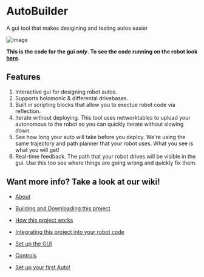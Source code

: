 # AutoBuilder
A gui tool that makes desigining and testing autos easier

![image](https://user-images.githubusercontent.com/59785640/149383948-6ea7169f-2ebd-47ba-807d-9e4fc47ca578.png)

**This is the code for the gui _only_. To see the code running on the robot look [here](https://github.com/FRC3476/AutoBuilder-RobotSide).**

## Features
1. Interactive gui for designing robot autos.
2. Supports holomonic & differental drivebases.
3. Built in scripting blocks that allow you to exectue robot code via reflection.
4. Iterate without deploying. This tool uses networktables to upload your autonomous to the robot so you can quickly iterate without slowing down.
5. See how long your auto will take before you deploy. We're using the same trajectory and path planner that your robot uses. What you see is what you will get!
6. Real-time feedback. The path that your robot drives will be visible in the gui. Use this too see where things are going wrong and quickly fix them.


## Want more info? Take a look at our wiki!
- [About](https://github.com/FRC3476/AutoBuilder/wiki/About)

- [Building and Downloading this project](https://github.com/FRC3476/AutoBuilder/wiki/Building-and-Downloading-this-project)

- [How this project works](https://github.com/FRC3476/AutoBuilder/wiki/How-this-project-works)

- [Integrating this project into your robot code](https://github.com/FRC3476/AutoBuilder/wiki/Integrating-this-project-into-your-robot-code)

- [Set up the GUI](https://github.com/FRC3476/AutoBuilder/wiki/Set-up-the-GUI)

- [Controls](https://github.com/FRC3476/AutoBuilder/wiki/Controls)

- [Set up your first Auto!](https://github.com/FRC3476/AutoBuilder/wiki/Create-your-first-Auto!)
